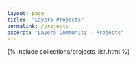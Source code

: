 ```yaml
---
layout: page
title:  "Layer5 Projects"
permalink: /projects
excerpt: "Layer5 Community - Projects"
---
```


{% include collections/projects-list.html %}